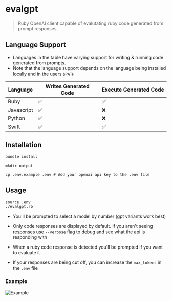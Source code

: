 # evalgpt

> Ruby OpenAI client capable of evalutating ruby code generated from prompt responses

## Language Support

* Languages in the table have varying support for writing & running code generated from prompts.
* Note that the language support depends on the language being installed locally and in the users `$PATH`

| Language  | Writes Generated Code | Execute Generated Code |
|---| --- | --- |
| Ruby  | ✅ |  ✅ |
| Javascript  |  ✅ | ❌|
| Python  |  ✅ | ❌|
| Swift  | ✅ |  ✅ |

## Installation

```
bundle install

mkdir output

cp .env.example .env # Add your openai api key to the .env file

```

## Usage

```
source .env
./evalgpt.rb
```

* You'll be prompted to select a model by number (gpt variants work best)

* Only code responses are displayed by default. If you aren't seeing responses use `--verbose` flag to debug and see what the api is responding with

* When a ruby code response is detected you'll be prompted if you want to evaluate it

* If your responses are being cut off, you can increase the `max_tokens` in the `.env` file

### Example

![Example](https://github.com/philipbroadway/evalgpt/blob/main/example.png)